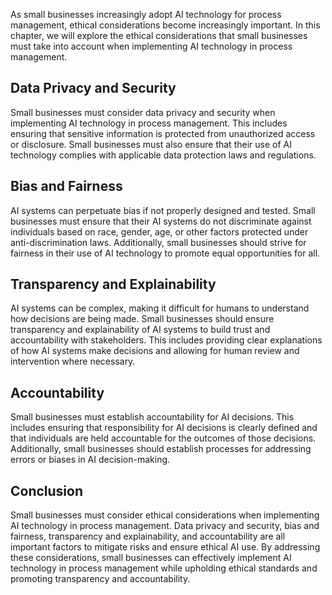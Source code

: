 
As small businesses increasingly adopt AI technology for process management, ethical considerations become increasingly important. In this chapter, we will explore the ethical considerations that small businesses must take into account when implementing AI technology in process management.

Data Privacy and Security
-------------------------

Small businesses must consider data privacy and security when implementing AI technology in process management. This includes ensuring that sensitive information is protected from unauthorized access or disclosure. Small businesses must also ensure that their use of AI technology complies with applicable data protection laws and regulations.

Bias and Fairness
-----------------

AI systems can perpetuate bias if not properly designed and tested. Small businesses must ensure that their AI systems do not discriminate against individuals based on race, gender, age, or other factors protected under anti-discrimination laws. Additionally, small businesses should strive for fairness in their use of AI technology to promote equal opportunities for all.

Transparency and Explainability
-------------------------------

AI systems can be complex, making it difficult for humans to understand how decisions are being made. Small businesses should ensure transparency and explainability of AI systems to build trust and accountability with stakeholders. This includes providing clear explanations of how AI systems make decisions and allowing for human review and intervention where necessary.

Accountability
--------------

Small businesses must establish accountability for AI decisions. This includes ensuring that responsibility for AI decisions is clearly defined and that individuals are held accountable for the outcomes of those decisions. Additionally, small businesses should establish processes for addressing errors or biases in AI decision-making.

Conclusion
----------

Small businesses must consider ethical considerations when implementing AI technology in process management. Data privacy and security, bias and fairness, transparency and explainability, and accountability are all important factors to mitigate risks and ensure ethical AI use. By addressing these considerations, small businesses can effectively implement AI technology in process management while upholding ethical standards and promoting transparency and accountability.
